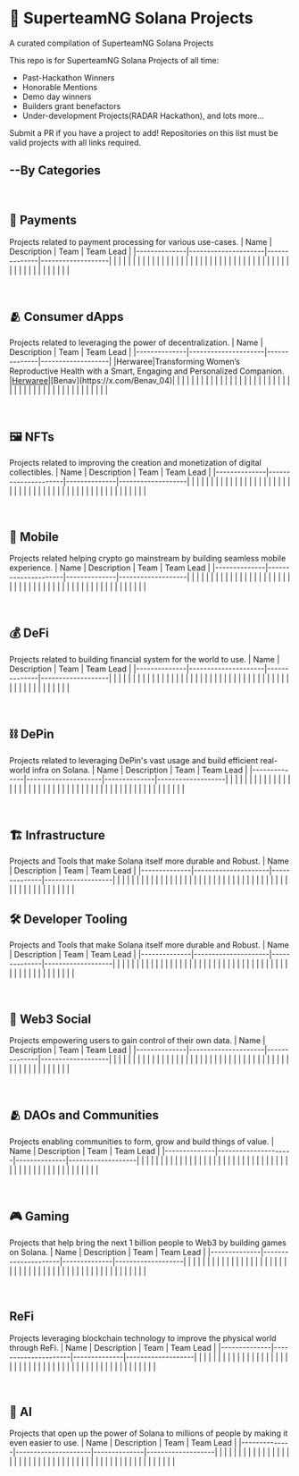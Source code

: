 # 🚀 SuperteamNG Solana Projects

A curated compilation of SuperteamNG Solana Projects

This repo is for SuperteamNG Solana Projects of all time:

-   Past-Hackathon Winners
-   Honorable Mentions
-   Demo day winners
-   Builders grant benefactors
-   Under-development Projects(RADAR Hackathon), and lots more...


Submit a PR if you have a project to add! Repositories on this list must be valid projects with all links required.

## --By Categories

<br>

## 💸 Payments
Projects related to payment processing for various use-cases.
|     Name     |     Description     |     Team     |     Team Lead     |
|--------------|---------------------|--------------|-------------------|
|              |                     |              |                   |
|              |                     |              |                   |
|              |                     |              |                   |
|              |                     |              |                   |
|              |                     |              |                   |
|              |                     |              |                   |
|              |                     |              |                   |
|              |                     |              |                   |
|              |                     |              |                   |
|              |                     |              |                   |



<br>

## 🫂 Consumer dApps
Projects related to leveraging the power of decentralization.
|     Name     |     Description     |     Team     |     Team Lead     |
|--------------|---------------------|--------------|-------------------|
|Herwaree|Transforming Women’s Reproductive Health with a Smart, Engaging and Personalized Companion. |[Herwaree](https://x.com/Herwaree_)|[Benav](https://x.com/Benav_04)|
|              |                     |              |                   |
|              |                     |              |                   |
|              |                     |              |                   |
|              |                     |              |                   |
|              |                     |              |                   |
|              |                     |              |                   |
|              |                     |              |                   |
|              |                     |              |                   |
|              |                     |              |                   |

<br>

## 🖼 NFTs
Projects related to improving the creation and monetization of digital collectibles.
|     Name     |     Description     |     Team     |     Team Lead     |
|--------------|---------------------|--------------|-------------------|
|              |                     |              |                   |
|              |                     |              |                   |
|              |                     |              |                   |
|              |                     |              |                   |
|              |                     |              |                   |
|              |                     |              |                   |
|              |                     |              |                   |
|              |                     |              |                   |
|              |                     |              |                   |
|              |                     |              |                   |

<br>

## 📱 Mobile
Projects related helping crypto go mainstream by building seamless mobile experience.
|     Name     |     Description     |     Team     |     Team Lead     |
|--------------|---------------------|--------------|-------------------|
|              |                     |              |                   |
|              |                     |              |                   |
|              |                     |              |                   |
|              |                     |              |                   |
|              |                     |              |                   |
|              |                     |              |                   |
|              |                     |              |                   |
|              |                     |              |                   |
|              |                     |              |                   |
|              |                     |              |                   |

<br>

## 💰 DeFi
Projects related to building financial system for the world to use.
|     Name     |     Description     |     Team     |     Team Lead     |
|--------------|---------------------|--------------|-------------------|
|              |                     |              |                   |
|              |                     |              |                   |
|              |                     |              |                   |
|              |                     |              |                   |
|              |                     |              |                   |
|              |                     |              |                   |
|              |                     |              |                   |
|              |                     |              |                   |
|              |                     |              |                   |
|              |                     |              |                   |

<br>

## ⛓ DePin
Projects related to leveraging DePin's vast usage and build efficient real-world infra on Solana.
|     Name     |     Description     |     Team     |     Team Lead     |
|--------------|---------------------|--------------|-------------------|
|              |                     |              |                   |
|              |                     |              |                   |
|              |                     |              |                   |
|              |                     |              |                   |
|              |                     |              |                   |
|              |                     |              |                   |
|              |                     |              |                   |
|              |                     |              |                   |
|              |                     |              |                   |
|              |                     |              |                   |

<br>

## 🏗️ Infrastructure
Projects and Tools that make Solana itself more durable and Robust.
|     Name     |     Description     |     Team     |     Team Lead     |
|--------------|---------------------|--------------|-------------------|
|              |                     |              |                   |
|              |                     |              |                   |
|              |                     |              |                   |
|              |                     |              |                   |
|              |                     |              |                   |
|              |                     |              |                   |
|              |                     |              |                   |
|              |                     |              |                   |
|              |                     |              |                   |
|              |                     |              |                   |

## 🛠 Developer Tooling
Projects and Tools that make Solana itself more durable and Robust.
|     Name     |     Description     |     Team     |     Team Lead     |
|--------------|---------------------|--------------|-------------------|
|              |                     |              |                   |
|              |                     |              |                   |
|              |                     |              |                   |
|              |                     |              |                   |
|              |                     |              |                   |
|              |                     |              |                   |
|              |                     |              |                   |
|              |                     |              |                   |
|              |                     |              |                   |
|              |                     |              |                   |


<br>

## 🫶 Web3 Social
Projects empowering users to gain control of their own data.
|     Name     |     Description     |     Team     |     Team Lead     |
|--------------|---------------------|--------------|-------------------|
|              |                     |              |                   |
|              |                     |              |                   |
|              |                     |              |                   |
|              |                     |              |                   |
|              |                     |              |                   |
|              |                     |              |                   |
|              |                     |              |                   |
|              |                     |              |                   |
|              |                     |              |                   |
|              |                     |              |                   |

<br>

## 🫂 DAOs and Communities
Projects enabling communities to form, grow and build things of value.
|     Name     |     Description     |     Team     |     Team Lead     |
|--------------|---------------------|--------------|-------------------|
|              |                     |              |                   |
|              |                     |              |                   |
|              |                     |              |                   |
|              |                     |              |                   |
|              |                     |              |                   |
|              |                     |              |                   |
|              |                     |              |                   |
|              |                     |              |                   |
|              |                     |              |                   |
|              |                     |              |                   |

<br>

## 🎮 Gaming
Projects that help bring the next 1 billion people to Web3 by building games on Solana.
|     Name     |     Description     |     Team     |     Team Lead     |
|--------------|---------------------|--------------|-------------------|
|              |                     |              |                   |
|              |                     |              |                   |
|              |                     |              |                   |
|              |                     |              |                   |
|              |                     |              |                   |
|              |                     |              |                   |
|              |                     |              |                   |
|              |                     |              |                   |
|              |                     |              |                   |
|              |                     |              |                   |


<br>

## ReFi
Projects leveraging blockchain technology to improve the physical world through ReFi.
|     Name     |     Description     |     Team     |     Team Lead     |
|--------------|---------------------|--------------|-------------------|
|              |                     |              |                   |
|              |                     |              |                   |
|              |                     |              |                   |
|              |                     |              |                   |
|              |                     |              |                   |
|              |                     |              |                   |
|              |                     |              |                   |
|              |                     |              |                   |
|              |                     |              |                   |
|              |                     |              |                   |


<br>

## 🤖 AI
Projects that open up the power of Solana to millions of people by making it even easier to use.
|     Name     |     Description     |     Team     |     Team Lead     |
|--------------|---------------------|--------------|-------------------|
|              |                     |              |                   |
|              |                     |              |                   |
|              |                     |              |                   |
|              |                     |              |                   |
|              |                     |              |                   |
|              |                     |              |                   |
|              |                     |              |                   |
|              |                     |              |                   |
|              |                     |              |                   |
|              |                     |              |                   |
